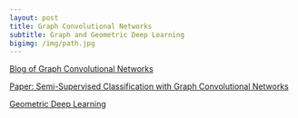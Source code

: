 ```yaml
---
layout: post
title: Graph Convolutional Networks
subtitle: Graph and Geometric Deep Learning
bigimg: /img/path.jpg
---
```



[Blog of Graph Convolutional Networks](https://tkipf.github.io/graph-convolutional-networks/)

[Paper: Semi-Supervised Classification with Graph Convolutional Networks](https://arxiv.org/abs/1609.02907)

[Geometric Deep Learning](http://geometricdeeplearning.com/)
